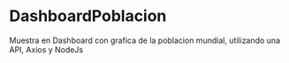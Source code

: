 # DashboardPoblacion
 Muestra en Dashboard con grafica de la poblacion mundial, utilizando una API, Axios y NodeJs
